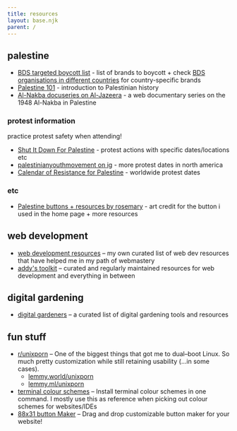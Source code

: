 ```yaml
---
title: resources
layout: base.njk
parent: /
---
```


## palestine

- [BDS targeted boycott list](https://bdsmovement.net/get-involved/what-to-boycott) - list of brands to boycott + check [BDS organisations in different countries](https://bdsmovement.net/get-involved/join-a-bds-campaign) for country-specific brands
- [Palestine 101](https://decolonizepalestine.com/introduction-to-palestine/) - introduction to Palestinian history
- [Al-Nakba docuseries on Al-Jazeera](https://www.aljazeera.com/program/featured-documentaries/2013/5/29/al-nakba/) - a web documentary series on the 1948 Al-Nakba in Palestine

### protest information

practice protest safety when attending!

- [Shut It Down For Palestine](https://www.shutitdown4palestine.org/actions) - protest actions with specific dates/locations etc
- [palestinianyouthmovement on ig](https://www.instagram.com/palestinianyouthmovement/) - more protest dates in north america
- [Calendar of Resistance for Palestine](https://samidoun.net/2023/10/calendar-of-resistance-for-palestine-events-and-actions-around-the-world/) - worldwide protest dates

### etc

- [Palestine buttons + resources by rosemary](https://hillhouse.neocities.org/journal/notes/palestine) - art credit for the button i used in the home page + more resources

## web development

- [web development resources](/resources/dev) – my own curated list of web dev resources that have helped me in my path of webmastery
- [addy's toolkit](https://toolkit.addy.codes/) – curated and regularly maintained resources for web development and everything in between

## digital gardening

- [digital gardeners](https://github.com/MaggieAppleton/digital-gardeners) – a curated list of digital gardening tools and resources

## fun stuff

- [r/unixporn](https://www.reddit.com/r/unixporn/) – One of the biggest things that got me to dual–boot Linux. So much pretty customization while still retaining usability (…in some cases).
  - [lemmy.world/unixporn](https://lemmy.world/c/unixporn)
  - [lemmy.ml/unixporn](https://lemmy.ml/c/unixporn)
- [terminal colour schemes](https://gogh-co.github.io/Gogh/) – Install terminal colour schemes in one command. I mostly use this as reference when picking out colour schemes for websites/IDEs
- [88x31 button Maker](https://hekate2.github.io/buttonmaker/) – Drag and drop customizable button maker for your website!

<p></p>